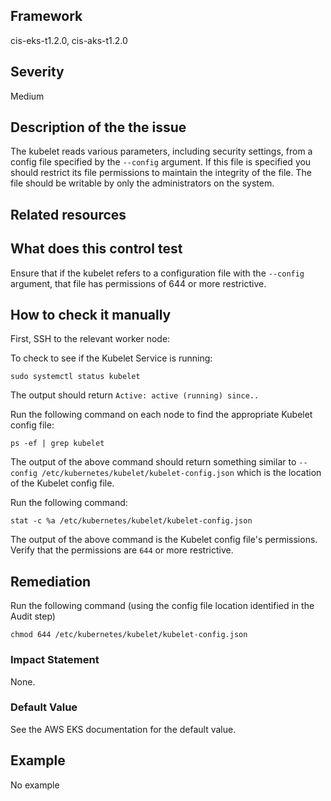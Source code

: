 ## Framework
cis-eks-t1.2.0, cis-aks-t1.2.0
 
## Severity
Medium

## Description of the the issue
The kubelet reads various parameters, including security settings, from a config file specified by the `--config` argument. If this file is specified you should restrict its file permissions to maintain the integrity of the file. The file should be writable by only the administrators on the system.
 
## Related resources

## What does this control test
Ensure that if the kubelet refers to a configuration file with the `--config` argument, that file has permissions of 644 or more restrictive.
 
## How to check it manually
First, SSH to the relevant worker node:

 To check to see if the Kubelet Service is running:

 
```
sudo systemctl status kubelet

```
 The output should return `Active: active (running) since..`

 Run the following command on each node to find the appropriate Kubelet config file:

 
```
ps -ef | grep kubelet

```
 The output of the above command should return something similar to `--config /etc/kubernetes/kubelet/kubelet-config.json` which is the location of the Kubelet config file.

 Run the following command:

 
```
stat -c %a /etc/kubernetes/kubelet/kubelet-config.json

```
 The output of the above command is the Kubelet config file's permissions. Verify that the permissions are `644` or more restrictive.
## Remediation
Run the following command (using the config file location identified in the Audit step)

 
```
chmod 644 /etc/kubernetes/kubelet/kubelet-config.json

```
 
### Impact Statement
None.
### Default Value
See the AWS EKS documentation for the default value.
## Example
No example
